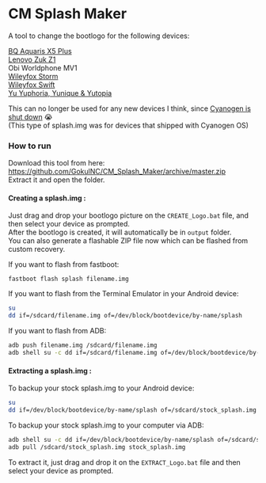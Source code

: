 # CM Splash Maker

A tool to change the bootlogo for the following devices:

[BQ Aquaris X5 Plus](https://forum.xda-developers.com/android/development/guide-how-to-change-splash-screen-boot-t3710111)<br/>
[Lenovo Zuk Z1](http://forum.xda-developers.com/zuk-z1/general/guide-how-to-create-custom-splash-t3429718)<br/>
Obi Worldphone MV1<br/>
[Wileyfox Storm](http://forum.xda-developers.com/wileyfox-storm/general/guide-how-to-create-custom-splash-t3429715)<br/>
[Wileyfox Swift](http://forum.xda-developers.com/wileyfox-swift/general/guide-how-to-create-custom-splash-t3427143)<br/>
[Yu Yuphoria, Yunique & Yutopia](http://forum.xda-developers.com/yu-yuphoria/general/custom-splash-screens-boot-logo-yuphoria-t3402521/post67407050#post67407050)

This can no longer be used for any new devices I think, since [Cyanogen is shut down](https://google.com/search?q=cyanogen+shutdown) :sob:<br/>
(This type of splash.img was for devices that shipped with Cyanogen OS)

### How to run

Download this tool from here: https://github.com/GokulNC/CM_Splash_Maker/archive/master.zip <br/>
Extract it and open the folder.

#### Creating a splash.img :

Just drag and drop your bootlogo picture on the `CREATE_Logo.bat` file, and then select your device as prompted.<br/>
After the bootlogo is created, it will automatically be in `output` folder.<br/>
You can also generate a flashable ZIP file now which can be flashed from custom recovery.

If you want to flash from fastboot:
```batch
fastboot flash splash filename.img
```

If you want to flash from the Terminal Emulator in your Android device:
```sh
su
dd if=/sdcard/filename.img of=/dev/block/bootdevice/by-name/splash
```

If you want to flash from ADB:
```sh
adb push filename.img /sdcard/filename.img
adb shell su -c dd if=/sdcard/filename.img of=/dev/block/bootdevice/by-name/splash
```

#### Extracting a splash.img :

To backup your stock splash.img to your Android device:
```sh
su
dd if=/dev/block/bootdevice/by-name/splash of=/sdcard/stock_splash.img
```

To backup your stock splash.img to your computer via ADB:
```sh
adb shell su -c dd if=/dev/block/bootdevice/by-name/splash of=/sdcard/stock_splash.img
adb pull /sdcard/stock_splash.img stock_splash.img
```

To extract it, just drag and drop it on the `EXTRACT_Logo.bat` file and then select your device as prompted.<br/>